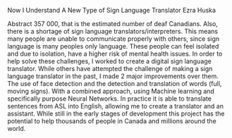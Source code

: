 Now I Understand
A New Type of Sign Language Translator
Ezra Huska

Abstract
357 000, that is the estimated number of deaf Canadians. Also, there is a shortage of sign language translators/interpreters. This means many people are unable to communicate properly with others, since sign language is many peoples only language. These people can feel isolated and due to isolation, have a higher risk of mental health issues. In order to help solve these challenges, I worked to create a digital sign language translator. While others have attempted the challenge of making a sign language translator in the past, I made 2 major improvements over them. The use of face detection and the detection and translation of words (full, moving signs). With a combined approach, using Machine learning and specifically purpose Neural Networks. In practice it is able to translate sentences from ASL into English, allowing me to create a translator and an assistant. While still in the early stages of development this project has the potential to help thousands of people in Canada and millions around the world.
